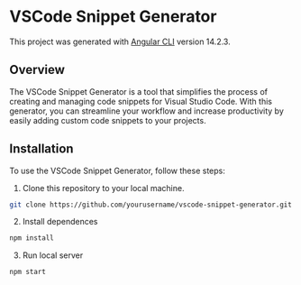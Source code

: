 # VSCode Snippet Generator

This project was generated with [Angular CLI](https://github.com/angular/angular-cli) version 14.2.3.

## Overview

The VSCode Snippet Generator is a tool that simplifies the process of creating and managing code snippets for Visual Studio Code. With this generator, you can streamline your workflow and increase productivity by easily adding custom code snippets to your projects.

## Installation

To use the VSCode Snippet Generator, follow these steps:

1. Clone this repository to your local machine.

```bash
git clone https://github.com/yourusername/vscode-snippet-generator.git
```

2. Install dependences
```bash
npm install
```

3. Run local server
```bash
npm start
```

